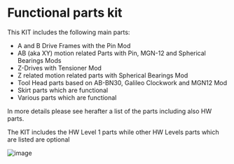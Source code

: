 # Functional parts kit

This KIT includes the following main parts:

- A and B Drive Frames with the Pin Mod
- AB (aka XY) motion related Parts with Pin, MGN-12 and Spherical Bearings Mods 
- Z-Drives with Tensioner Mod
- Z related motion related parts with Spherical Bearings Mod
- Tool Head parts based on AB-BN30, Galileo Clockwork and MGN12 Mod
- Skirt parts which are functional
- Various parts which are functional

In more details please see herafter a list of the parts including also HW parts.

The KIT includes the HW Level 1 parts
while other HW Levels parts which are listed are optional 

![image](https://user-images.githubusercontent.com/76037248/140765754-ebdc0d34-50b1-471a-8858-216b67ed2792.png)

